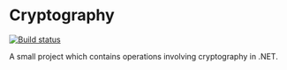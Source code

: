 Cryptography
============


[![Build status](https://ci.appveyor.com/api/projects/status/rpqx669q69agat2t)](https://ci.appveyor.com/project/DavidAlanRogers/cryptography)

A small project which contains operations involving cryptography in .NET.

